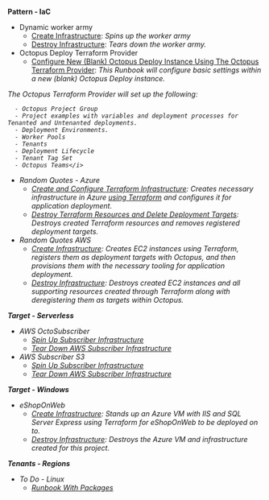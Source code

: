 **Pattern - IaC**

- Dynamic worker army
   - <a href="https://samples.octopus.app/app#/Spaces-48/projects/Projects-68/operations/runbooks/Runbooks-1893/process/RunbookProcess-Runbooks-1893" target="_blank">Create Infrastructure</a>: <i>Spins up the worker army</i>
   - <a href="https://samples.octopus.app/app#/Spaces-48/projects/Projects-68/operations/runbooks/Runbooks-1894/process/RunbookProcess-Runbooks-1894" target="_blank">Destroy Infrastructure</a>: <i>Tears down the worker army.</i>
- Octopus Deploy Terraform Provider
   - <a href="https://samples.octopus.app/app#/Spaces-48/projects/Projects-2041/operations/runbooks/Runbooks-2261/process/RunbookProcess-Runbooks-2261" target="_blank">Configure New (Blank) Octopus Deploy Instance Using The Octopus Terraform Provider</a>: <i>This Runbook will configure basic settings within a new (blank) Octopus Deploy instance.

The Octopus Terraform Provider will set up the following:

      - Octopus Project Group
      - Project examples with variables and deployment processes for Tenanted and Untenanted deployments. 
      - Deployment Environments.
      - Worker Pools
      - Tenants
      - Deployment Lifecycle 
      - Tenant Tag Set
      - Octopus Teams</i>
- Random Quotes - Azure
   - <a href="https://samples.octopus.app/app#/Spaces-48/projects/Projects-1851/operations/runbooks/Runbooks-1897/process/RunbookProcess-Runbooks-1897" target="_blank">Create and Configure Terraform Infrastructure</a>: <i>Creates necessary infrastructure in Azure [using Terraform](https://dev.azure.com/octopussamples/_git/Azure-Terraform-RandomQuotes) and configures it for application deployment.</i>
   - <a href="https://samples.octopus.app/app#/Spaces-48/projects/Projects-1851/operations/runbooks/Runbooks-1898/process/RunbookProcess-Runbooks-1898" target="_blank">Destroy Terraform Resources and Delete Deployment Targets</a>: <i>Destroys created Terraform resources and removes registered deployment targets.</i>
- Random Quotes AWS
   - <a href="https://samples.octopus.app/app#/Spaces-48/projects/Projects-1861/operations/runbooks/Runbooks-1923/process/RunbookProcess-Runbooks-1923" target="_blank">Create Infrastructure</a>: <i>Creates EC2 instances using Terraform, registers them as deployment targets with Octopus, and then provisions them with the necessary tooling for application deployment.</i>
   - <a href="https://samples.octopus.app/app#/Spaces-48/projects/Projects-1861/operations/runbooks/Runbooks-1924/process/RunbookProcess-Runbooks-1924" target="_blank">Destroy Infrastructure</a>: <i>Destroys created EC2 instances and all supporting resources created through Terraform along with deregistering them as targets within Octopus.</i>
    
**Target - Serverless**

- AWS OctoSubscriber
   - <a href="https://samples.octopus.app/app#/Spaces-1/projects/Projects-1742/operations/runbooks/Runbooks-1805/process/RunbookProcess-Runbooks-1805" target="_blank">Spin Up Subscriber Infrastructure</a>
   - <a href="https://samples.octopus.app/app#/Spaces-1/projects/Projects-1742/operations/runbooks/Runbooks-1807/process/RunbookProcess-Runbooks-1807" target="_blank">Tear Down AWS Subscriber Infrastructure</a>
- AWS Subscriber S3
   - <a href="https://samples.octopus.app/app#/Spaces-1/projects/Projects-1781/operations/runbooks/Runbooks-1821/process/RunbookProcess-Runbooks-1821" target="_blank">Spin Up Subscriber Infrastructure</a>
   - <a href="https://samples.octopus.app/app#/Spaces-1/projects/Projects-1781/operations/runbooks/Runbooks-1823/process/RunbookProcess-Runbooks-1823" target="_blank">Tear Down AWS Subscriber Infrastructure</a>
    
**Target - Windows**

- eShopOnWeb
   - <a href="https://samples.octopus.app/app#/Spaces-202/projects/Projects-1481/operations/runbooks/Runbooks-1901/process/RunbookProcess-Runbooks-1901" target="_blank">Create Infrastructure</a>: <i>Stands up an Azure VM with IIS and SQL Server Express using Terraform for eShopOnWeb to be deployed on to.</i>
   - <a href="https://samples.octopus.app/app#/Spaces-202/projects/Projects-1481/operations/runbooks/Runbooks-1902/process/RunbookProcess-Runbooks-1902" target="_blank">Destroy Infrastructure</a>: <i>Destroys the Azure VM and infrastructure created for this project.</i>
    
**Tenants - Regions**

- To Do - Linux
   - <a href="https://samples.octopus.app/app#/Spaces-102/projects/Projects-148/operations/runbooks/Runbooks-1283/process/RunbookProcess-Runbooks-1283" target="_blank">Runbook With Packages</a>

